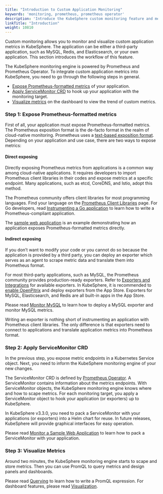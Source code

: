 ```yaml
---
title: "Introduction to Custom Application Monitoring"
keywords: 'monitoring, prometheus, prometheus operator'
description: 'Introduce the KubeSphere custom monitoring feature and metric exposing, including exposing methods and ServiceMonitor CRD.'
linkTitle: "Introduction"
weight: 10810
---
```


Custom monitoring allows you to monitor and visualize custom application metrics in KubeSphere. The application can be either a third-party application, such as MySQL, Redis, and Elasticsearch, or your own application. This section introduces the workflow of this feature.

The KubeSphere monitoring engine is powered by Prometheus and Prometheus Operator. To integrate custom application metrics into KubeSphere, you need to go through the following steps in general.

- [Expose Prometheus-formatted metrics](#step-1-expose-prometheus-formatted-metrics) of your application.
- [Apply ServiceMonitor CRD](#step-2-apply-servicemonitor-crd) to hook up your application with the monitoring target.
- [Visualize metrics](#step-3-visualize-metrics) on the dashboard to view the trend of custom metrics.

### Step 1: Expose Prometheus-formatted metrics

First of all, your application must expose Prometheus-formatted metrics. The Prometheus exposition format is the de-facto format in the realm of cloud-native monitoring. Prometheus uses a [text-based exposition format](https://prometheus.io/docs/instrumenting/exposition_formats/). Depending on your application and use case, there are two ways to expose metrics:

#### Direct exposing

Directly exposing Prometheus metrics from applications is a common way among cloud-native applications. It requires developers to import Prometheus client libraries in their codes and expose metrics at a specific endpoint. Many applications, such as etcd, CoreDNS, and Istio, adopt this method.

The Prometheus community offers client libraries for most programming languages. Find your language on the [Prometheus Client Libraries](https://prometheus.io/docs/instrumenting/clientlibs/) page. For Go developers, read [Instrumenting a Go application](https://prometheus.io/docs/guides/go-application/) to learn how to write a Prometheus-compliant application.

The [sample web application](../examples/monitor-sample-web/) is an example demonstrating how an application exposes Prometheus-formatted metrics directly.

#### Indirect exposing

If you don’t want to modify your code or you cannot do so because the application is provided by a third party, you can deploy an exporter which serves as an agent to scrape metric data and translate them into Prometheus format.

For most third-party applications, such as MySQL, the Prometheus community provides production-ready exporters. Refer to [Exporters and Integrations](https://prometheus.io/docs/instrumenting/exporters/) for available exporters. In KubeSphere, it is recommended to [enable OpenPitrix](../../../pluggable-components/app-store/) and deploy exporters from the App Store. Exporters for MySQL, Elasticsearch, and Redis are all built-in apps in the App Store.

Please read [Monitor MySQL](../examples/monitor-mysql/) to learn how to deploy a MySQL exporter and monitor MySQL metrics.

Writing an exporter is nothing short of instrumenting an application with Prometheus client libraries. The only difference is that exporters need to connect to applications and translate application metrics into Prometheus format.

### Step 2: Apply ServiceMonitor CRD

In the previous step, you expose metric endpoints in a Kubernetes Service object. Next, you need to inform the KubeSphere monitoring engine of your new changes.

The ServiceMonitor CRD is defined by [Prometheus Operator](https://github.com/prometheus-operator/prometheus-operator). A ServiceMonitor contains information about the metrics endpoints. With ServiceMonitor objects, the KubeSphere monitoring engine knows where and how to scape metrics. For each monitoring target, you apply a ServiceMonitor object to hook your application (or exporters) up to KubeSphere.

In KubeSphere v3.3.0, you need to pack a ServiceMonitor with your applications (or exporters) into a Helm chart for reuse. In future releases, KubeSphere will provide graphical interfaces for easy operation.

Please read [Monitor a Sample Web Application](../examples/monitor-sample-web/) to learn how to pack a ServiceMonitor with your application.

### Step 3: Visualize Metrics

Around two minutes, the KubeSphere monitoring engine starts to scape and store metrics. Then you can use PromQL to query metrics and design panels and dashboards.

Please read [Querying](../visualization/querying/) to learn how to write a PromQL expression. For dashboard features, please read [Visualization](../visualization/overview/).
